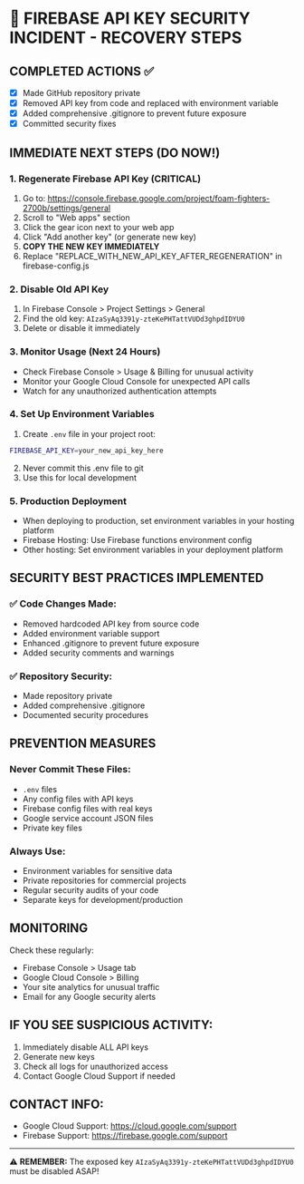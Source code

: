 # 🚨 FIREBASE API KEY SECURITY INCIDENT - RECOVERY STEPS

## COMPLETED ACTIONS ✅
- [x] Made GitHub repository private 
- [x] Removed API key from code and replaced with environment variable
- [x] Added comprehensive .gitignore to prevent future exposure
- [x] Committed security fixes

## IMMEDIATE NEXT STEPS (DO NOW!)

### 1. Regenerate Firebase API Key (CRITICAL)
1. Go to: https://console.firebase.google.com/project/foam-fighters-2700b/settings/general
2. Scroll to "Web apps" section
3. Click the gear icon next to your web app
4. Click "Add another key" (or generate new key)
5. **COPY THE NEW KEY IMMEDIATELY**
6. Replace "REPLACE_WITH_NEW_API_KEY_AFTER_REGENERATION" in firebase-config.js

### 2. Disable Old API Key
1. In Firebase Console > Project Settings > General
2. Find the old key: `AIzaSyAq3391y-zteKePHTattVUDd3ghpdIDYU0`
3. Delete or disable it immediately

### 3. Monitor Usage (Next 24 Hours)
- Check Firebase Console > Usage & Billing for unusual activity
- Monitor your Google Cloud Console for unexpected API calls
- Watch for any unauthorized authentication attempts

### 4. Set Up Environment Variables
1. Create `.env` file in your project root:
```bash
FIREBASE_API_KEY=your_new_api_key_here
```
2. Never commit this .env file to git
3. Use this for local development

### 5. Production Deployment
- When deploying to production, set environment variables in your hosting platform
- Firebase Hosting: Use Firebase functions environment config
- Other hosting: Set environment variables in your deployment platform

## SECURITY BEST PRACTICES IMPLEMENTED

### ✅ Code Changes Made:
- Removed hardcoded API key from source code
- Added environment variable support
- Enhanced .gitignore to prevent future exposure
- Added security comments and warnings

### ✅ Repository Security:
- Made repository private
- Added comprehensive .gitignore
- Documented security procedures

## PREVENTION MEASURES

### Never Commit These Files:
- `.env` files
- Any config files with API keys
- Firebase config files with real keys
- Google service account JSON files
- Private key files

### Always Use:
- Environment variables for sensitive data
- Private repositories for commercial projects
- Regular security audits of your code
- Separate keys for development/production

## MONITORING

Check these regularly:
- Firebase Console > Usage tab
- Google Cloud Console > Billing
- Your site analytics for unusual traffic
- Email for any Google security alerts

## IF YOU SEE SUSPICIOUS ACTIVITY:
1. Immediately disable ALL API keys
2. Generate new keys
3. Check all logs for unauthorized access
4. Contact Google Cloud Support if needed

## CONTACT INFO:
- Google Cloud Support: https://cloud.google.com/support
- Firebase Support: https://firebase.google.com/support

---
⚠️ **REMEMBER:** The exposed key `AIzaSyAq3391y-zteKePHTattVUDd3ghpdIDYU0` must be disabled ASAP!